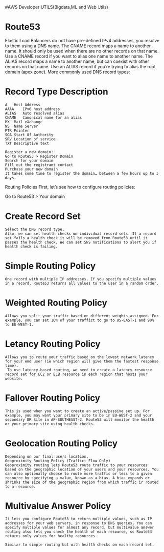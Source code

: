 #AWS Developer UTILS(Bigdata,ML and Web Utils)

# Route53

Elastic Load Balancers do not have pre-defined IPv4 addresses, you resolve to them using a DNS name.
The CNAME record maps a name to another name. It should only be used when there are no other records on that name. Use a CNAME record if you want to alias one name to another name.
The ALIAS record maps a name to another name, but can coexist with other records on that name. Use an ALIAS record if you’re trying to alias the root domain (apex zone).
More commonly used DNS record types:

# Record Type	Description
	A	Host Address
	AAAA	IPv6 host address
	ALIAS	Auto resolved alias
	CNAME	Canonical name for an alias
	MX	Mail eXchange
	NS	Name Server
	PTR	Pointer
	SOA	Start Of Authority
	SRV	Location of service
	TXT	Descriptive text

	Register a new domain:
	Go to Route53 > Register Domain
	Search for your domain
	Fill out the registrant contact
	Purchase your new domain
	It takes some time to register the domain… between a few hours up to 3 days.

Routing Policies
	First, let’s see how to configure routing policies:

Go to Route53 > Your domain
# Create Record Set
	Select the DNS record type.
	Also, we can set health checks on individual record sets. If a record set fails a health check it will be removed from Route53 until it passes the health check. We can set SNS notifications to alert you if health check is failing.

# Simple Routing Policy
	One record with multiple IP addresses. If you specify multiple values in a record, Route53 returns all values to the user in a random order.

# Weighted Routing Policy
	Allows you split your traffic based on different weights assigned. For example, you can set 10% of your traffict to go to US-EAST-1 and 90% to EU-WEST-1.

# Letancy Routing Policy
	Allows you to route your traffic based on the lowest network latency for your end user (ie which region will give them the fastest response time).
     To use latency-based routing, we need to create a latency resource record set for EC2 or ELB resource in each region that hosts your website.

# Fallover Routing Policy
	This is used when you want to create an active/passive set up. For example, you may want your primary site to be in EU-WEST-2 and your secondary DR Site in AP-SOUTHEAST-2. Route53 will monitor the health or your primary site using health checks.

# Geolocation Routing Policy
	Depending on our final users location.
	Geoproximity Routing Policy (Traffict Flow Only)
	Geoproximity routing lets Route53 route traffic to your resources based on the geographic location of your users and your resources. You can also optionally choose to route more traffic or less to a given resource by specifying a value, known as a bias. A bias expands or shrinks the size of the geographic region from which traffic ir routed to a resource.

# Multivalue Answer Policy
	It lets you configure Route53 to return multiple values, such as IP addresses for your web servers, in response to DNS queries. You can specify multiple values for almost any record, but multivalue answer routing also lets you check the health of each resource, so Route53 returns only values for healthy resources.

	Similar to simple routing but with health checks on each record set.

